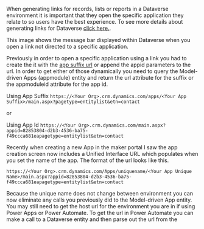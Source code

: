 When generating links for records, lists or reports in a Dataverse environment it is important that they open the specific application they relate to so users have the best experience. To see more details about generating links for Dataverse [click here.](https://docs.microsoft.com/en-us/dynamics365/customerengagement/on-premises/developer/open-forms-views-dialogs-reports-url?view=op-9-1). 

This image shows the message bar displayed within Dataverse when you open a link not directed to a specific application.

Previously in order to open a specific application using a link you had to create the it with the [app suffix url](https://docs.microsoft.com/en-us/dynamics365/customerengagement/on-premises/customize/manage-access-apps-security-roles?view=op-9-1) or append the appid parameters to the url.  In order to get either of those dynamically you need to query the Model-driven Apps (appmodule) entity and return the url attribute for the suffix or the appmoduleid attribute for the app id.

Using App Suffix
``
https://<Your Org>.crm.dynamics.com/apps/<Your App Suffix>/main.aspx?pagetype=entitylist&etn=contact
``

or 

Using App Id
``
https://<Your Org>.crm.dynamics.com/main.aspx?appid=82853804-d2b3-4536-ba75-f49ccca681eapagetype=entitylist&etn=contact
``

Recently when creating a new App in the maker portal I saw the app creation screen now includes a Unified Interface URL which populates when you set the name of the app.  The format of the url looks like this.

``
https://<Your Org>.crm.dynamics.com/Apps/uniquename/<Your App Unique Name>/main.aspx?appid=82853804-d2b3-4536-ba75-f49ccca681eapagetype=entitylist&etn=contact
``

Because the unique name does not change between environment you can now eliminate any calls you previously did to the Model-driven App entity.  You may still need to get the host url for the environment you are in if using Power Apps or Power Automate.  To get the url in Power Automate you can make a call to a Dataverse entity and then parse out the url from the 
<!--stackedit_data:
eyJoaXN0b3J5IjpbLTIxNDQzNDQ0NDUsLTYzNDg3MjEyOSwtOD
QzNzk5NDcyXX0=
-->